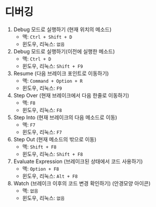 # 디버깅

1. Debug 모드로 실행하기 (현재 위치의 메소드)
    - 맥: `Ctrl + Shift + D`
    - 윈도우, 리눅스: `없음`
2. Debug 모드로 실행하기(이전에 실행한 메소드)
    - 맥: `Ctrl + D`
    - 윈도우, 리눅스: `Shift + F9`
3. Resume (다음 브레이크 포인트로 이동하기)
    - 맥: `Command + Option + R`
    - 윈도우, 리눅스: `F9`
4. Step Over (현재 브레이크에서 다음 한줄로 이동하기)
    - 맥: `F8`
    - 윈도우, 리눅스: `F8`
5. Step Into (현재 브레이크의 다음 메소드로 이동)
    - 맥: `F7`
    - 윈도우, 리눅스: `F7`
6. Step Out (현재 메소드의 밖으로 이동)
    - 맥: `Shift + F8`
    - 윈도우, 리눅스: `Shift + F8`
7. Evaluate Expression (브레이크된 상태에서 코드 사용하기)
    - 맥: `Option + F8`
    - 윈도우, 리눅스: `Alt + F8`
8. Watch (브레이크 이후의 코드 변경 확인하기) (안경모양 아이콘)
    - 맥: `없음`
    - 윈도우, 리눅스: `없음`